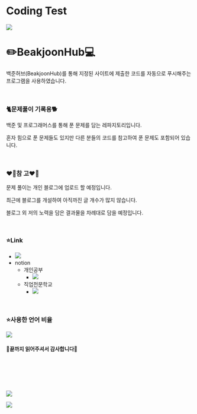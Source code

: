 # Coding Test
<img src="https://capsule-render.vercel.app/api?type=waving&color=BDBDC8&height=300&section=header&text=소개%20및%20안내&fontSize=50&fontColor=ffffff" />
<h1>✏️BeakjoonHub💻</h1>

백준허브(BeakjoonHub)를 통해 지정된 사이트에 제출한 코드를 자동으로 푸시해주는 프로그램을 사용하였습니다.

<br/>

<h3>🐈문제풀이 기록용🐕</h3>

백준 및 프로그래머스를 통해 푼 문제를 담는 레파지토리입니다.

혼자 힘으로 푼 문제들도 있지만 다른 분들의 코드를 참고하여 푼 문제도 포함되어 있습니다.

<br/>

<h3>❤️‍🔥참 고❤️‍🔥</h3>

문제 풀이는 개인 블로그에 업로드 할 예정입니다.

최근에 블로그를 개설하여 아직까진 글 개수가 많지 않습니다.

블로그 외 저의 노력을 담은 결과물을 차례대로 담을 예정입니다.

<br/>

<h3>⭐Link</h3>

<ul>
  <li>
    <a href="https://eun-developer.tistory.com/" target="_blank">
      <img src="https://img.shields.io/badge/Tistory-FD5F07?style=for-the-badget&logo=tistory&logoColor=white"/>
    </a>
  </li>
  <li><span>notion</span>
    <ul> 
      <li><span>개인공부</span>
        <ul>
          <li>
            <a href="https://pool-cover-73b.notion.site/STUDY-5450635467b146e7a6a21c6faeb92099?pvs=4" target="_blank">
              <img src="https://img.shields.io/badge/Notion-ffffff?style=for-the-badget&logo=notion&logoColor=black"/>
            </a>
          </li>
        </ul>
      </li>
      <li><span>직업전문학교</span>
        <ul>
          <li>
            <a href="https://pool-cover-73b.notion.site/Share-742e3aa2c7b74648ae79f07f9af35e67?pvs=4" target="_blank">
              <img src="https://img.shields.io/badge/Notion-ffffff?style=for-the-badget&logo=notion&logoColor=black"/>
            </a>
          </li>
        </ul>
      </li>
    </ul>
    
  </li>
</ul>

<br/>

<h3>⭐사용한 언어 비율</h3>

<img src="https://github-readme-stats.vercel.app/api/top-langs/?username=JjungEeunAae&layout=compact">

<br/>

<h4>🫶끝까지 읽어주셔서 감사합니다🫶</h4>

<br/><br/><br/><br/><br/>
<a href="https://hits.seeyoufarm.com"><img src="https://hits.seeyoufarm.com/api/count/incr/badge.svg?url=https%3A%2F%2Fgithub.com%2Fgjbae1212%2Fhit-counter&count_bg=%23FF6739&title_bg=%23949494&icon=googleads.svg&icon_color=%23515151&title=%EB%B0%A9%EB%AC%B8%EC%9E%90+%EC%88%98&edge_flat=false"/></a>

<img src="https://capsule-render.vercel.app/api?type=waving&color=BDBDC8&height=150&section=footer" />
